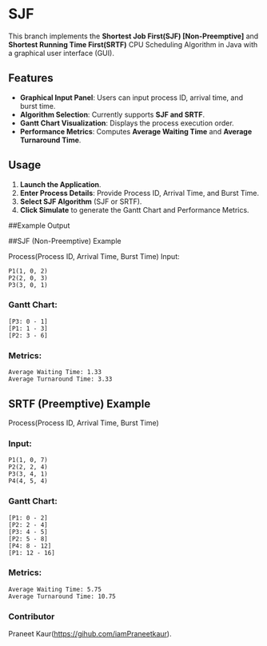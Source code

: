 # SJF

This branch implements the **Shortest Job First(SJF) [Non-Preemptive]** and **Shortest Running Time First(SRTF)** CPU Scheduling Algorithm in Java with a graphical user interface (GUI).

## Features
- **Graphical Input Panel**: Users can input process ID, arrival time, and burst time.
- **Algorithm Selection**: Currently supports **SJF and SRTF**.
- **Gantt Chart Visualization**: Displays the process execution order.
- **Performance Metrics**: Computes **Average Waiting Time** and **Average Turnaround Time**.

## Usage
1. **Launch the Application**.
2. **Enter Process Details**: Provide Process ID, Arrival Time, and Burst Time.
3. **Select SJF Algorithm** (SJF or SRTF).
4. **Click Simulate** to generate the Gantt Chart and Performance Metrics.

##Example Output

##SJF (Non-Preemptive) Example

Process(Process ID, Arrival Time, Burst Time)
Input:
```
P1(1, 0, 2)
P2(2, 0, 3)
P3(3, 0, 1)
```
### Gantt Chart:
```
[P3: 0 - 1]
[P1: 1 - 3]
[P2: 3 - 6]
```

### Metrics:
```
Average Waiting Time: 1.33
Average Turnaround Time: 3.33
```

## SRTF (Preemptive) Example
Process(Process ID, Arrival Time, Burst Time)
### Input:
```
P1(1, 0, 7)
P2(2, 2, 4)
P3(3, 4, 1)
P4(4, 5, 4)
```

### Gantt Chart:
```
[P1: 0 - 2]
[P2: 2 - 4]
[P3: 4 - 5]
[P2: 5 - 8]
[P4: 8 - 12]
[P1: 12 - 16]
```

### Metrics:
```
Average Waiting Time: 5.75
Average Turnaround Time: 10.75
```

### Contributor
Praneet Kaur(https://gihub.com/iamPraneetkaur).
